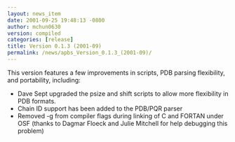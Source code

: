 ```yaml
---
layout: news_item
date: 2001-09-25 19:48:13 -0800
author: mchun0630
version: compiled
categories: [release]
title: Version 0.1.3 (2001-09)
permalink: /news/apbs_Version_0.1.3_(2001-09)/
---
```




<p>This version features a few improvements in scripts, PDB parsing flexibility, and portability, including:</p>

<ul>
<li>Dave Sept upgraded the psize and shift scripts to allow more flexibility in PDB formats.</li>
<li>Chain ID support has been added to the PDB/PQR parser</li>
<li>Removed -g from compiler flags during linking of C and FORTAN under OSF (thanks to Dagmar Floeck and Julie Mitchell for help debugging this problem)</li>
</ul>    
